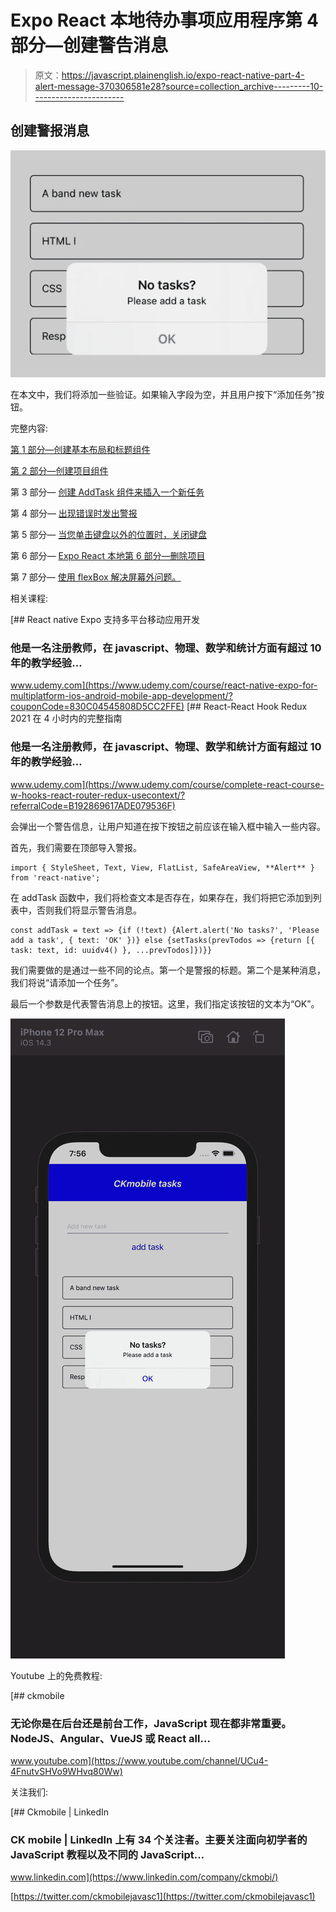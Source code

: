 # Expo React 本地待办事项应用程序第 4 部分—创建警告消息

> 原文：<https://javascript.plainenglish.io/expo-react-native-part-4-alert-message-370306581e28?source=collection_archive---------10----------------------->

## 创建警报消息

![](img/307c29b5a2d6301ce7671269ea620eca.png)

在本文中，我们将添加一些验证。如果输入字段为空，并且用户按下“添加任务”按钮。

完整内容:

[第 1 部分—创建基本布局和标题组件](https://medium.com/javascript-in-plain-english/react-native-todo-part-i-9f0a028bea4a)

[第 2 部分—创建项目组件](https://ckmobile.medium.com/expo-react-native-todo-part-2-a14e60ad003c)

第 3 部分— [创建 AddTask 组件来插入一个新任务](https://ckmobile.medium.com/expo-react-native-todo-part-3-6e6ab60661db?source=your_stories_page-------------------------------------)

第 4 部分— [出现错误时发出警报](https://medium.com/javascript-in-plain-english/expo-react-native-part-4-alert-message-370306581e28?source=your_stories_page-------------------------------------)

第 5 部分— [当您单击键盘以外的位置时，关闭键盘](https://ckmobile.medium.com/expo-react-native-part-5-dismiss-keyboard-78fba7b5cfff?source=your_stories_page-------------------------------------)

第 6 部分— [Expo React 本地第 6 部分—删除项目](https://ckmobile.medium.com/expo-react-native-part-6-delete-item-adee12a04942?source=your_stories_page-------------------------------------)

第 7 部分— [使用 flexBox 解决屏幕外问题。](https://ckmobile.medium.com/expo-react-native-part-7-fix-the-last-item-get-pushed-off-the-screen-64ffdd3e6eb0?source=your_stories_page-------------------------------------)

相关课程:

[](https://www.udemy.com/course/react-native-expo-for-multiplatform-ios-android-mobile-app-development/?couponCode=830C04545808D5CC2FFE) [## React native Expo 支持多平台移动应用开发

### 他是一名注册教师，在 javascript、物理、数学和统计方面有超过 10 年的教学经验…

www.udemy.com](https://www.udemy.com/course/react-native-expo-for-multiplatform-ios-android-mobile-app-development/?couponCode=830C04545808D5CC2FFE) [](https://www.udemy.com/course/complete-react-course-w-hooks-react-router-redux-usecontext/?referralCode=B192869617ADE079536F) [## React-React Hook Redux 2021 在 4 小时内的完整指南

### 他是一名注册教师，在 javascript、物理、数学和统计方面有超过 10 年的教学经验…

www.udemy.com](https://www.udemy.com/course/complete-react-course-w-hooks-react-router-redux-usecontext/?referralCode=B192869617ADE079536F) 

会弹出一个警告信息，让用户知道在按下按钮之前应该在输入框中输入一些内容。

首先，我们需要在顶部导入警报。

```
import { StyleSheet, Text, View, FlatList, SafeAreaView, **Alert** } from 'react-native';
```

在 addTask 函数中，我们将检查文本是否存在，如果存在，我们将把它添加到列表中，否则我们将显示警告消息。

```
const addTask = text => {if (!text) {Alert.alert('No tasks?', 'Please add a task', { text: 'OK' })} else {setTasks(prevTodos => {return [{ task: text, id: uuidv4() }, ...prevTodos]})}}
```

我们需要做的是通过一些不同的论点。第一个是警报的标题。第二个是某种消息，我们将说“请添加一个任务”。

最后一个参数是代表警告消息上的按钮。这里，我们指定该按钮的文本为“OK”。

![](img/3ca3e3ccea3de9f267c837a2bbb57ff1.png)

Youtube 上的免费教程:

[](https://www.youtube.com/channel/UCu4-4FnutvSHVo9WHvq80Ww) [## ckmobile

### 无论你是在后台还是前台工作，JavaScript 现在都非常重要。NodeJS、Angular、VueJS 或 React all…

www.youtube.com](https://www.youtube.com/channel/UCu4-4FnutvSHVo9WHvq80Ww) 

关注我们:

[](https://www.linkedin.com/company/ckmobi/) [## Ckmobile | LinkedIn

### CK mobile | LinkedIn 上有 34 个关注者。主要关注面向初学者的 JavaScript 教程以及不同的 JavaScript…

www.linkedin.com](https://www.linkedin.com/company/ckmobi/) 

[https://twitter.com/ckmobilejavasc1](https://twitter.com/ckmobilejavasc1)
